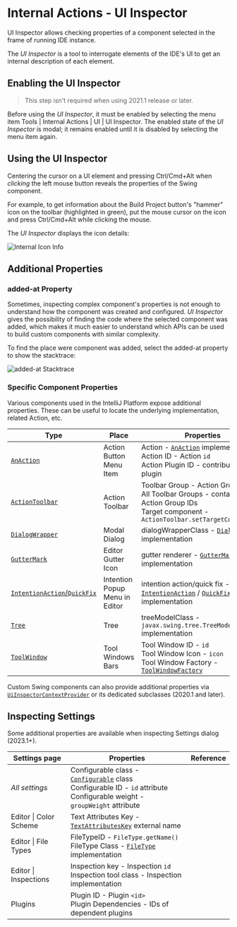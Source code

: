 # Internal Actions - UI Inspector

<!-- Copyright 2000-2023 JetBrains s.r.o. and contributors. Use of this source code is governed by the Apache 2.0 license. -->

<link-summary>UI Inspector allows checking properties of a component selected in the frame of running IDE instance.</link-summary>

The _UI Inspector_ is a tool to interrogate elements of the IDE's UI to get an internal description of each element.

<include from="internal_actions_intro.md" element-id="enable_internal_mode_tip"></include>

## Enabling the UI Inspector

> This step isn't required when using 2021.1 release or later.

Before using the _UI Inspector_, it must be enabled by selecting the menu item <ui-path>Tools | Internal Actions | UI | UI Inspector</ui-path>.
The enabled state of the _UI Inspector_ is modal; it remains enabled until it is disabled by selecting the menu item again.

## Using the UI Inspector

Centering the cursor on a UI element and pressing <shortcut>Ctrl/Cmd+Alt</shortcut> when _clicking_ the left mouse button reveals the properties of the Swing component.

For example, to get information about the <control>Build Project</control> button's "hammer" icon on the toolbar (highlighted in green), put the mouse cursor on the icon and press <shortcut>Ctrl/Cmd+Alt</shortcut> while clicking the mouse.

The _UI Inspector_ displays the icon details:

![Internal Icon Info](internal_ui_inspector_icon_info.png)

## Additional Properties

### added-at Property

Sometimes, inspecting complex component's properties is not enough to understand how the component was created and configured.
_UI Inspector_ gives the possibility of finding the code where the selected component was added, which makes it much easier to understand which APIs can be used to build custom components with similar complexity.

To find the place were component was added, select the <control>added-at</control> property to show the stacktrace:

![added-at Stacktrace](internal_ui_inspector_added_at.png)

### Specific Component Properties

Various components used in the IntelliJ Platform expose additional properties.
These can be useful to locate the underlying implementation, related Action, etc.

| Type                                                                                               | Place                          | Properties                                                                                                                                                                                                                                                                                   |
|----------------------------------------------------------------------------------------------------|--------------------------------|----------------------------------------------------------------------------------------------------------------------------------------------------------------------------------------------------------------------------------------------------------------------------------------------|
| [`AnAction`](basic_action_system.md)                                                               | Action Button<br/>Menu Item    | <control>Action</control> - [`AnAction`](%gh-ic%/platform/editor-ui-api/src/com/intellij/openapi/actionSystem/AnAction.java) implementation<br/><control>Action ID</control> - Action `id`<br/><control>Action Plugin ID</control> - contributing plugin                                     |
| [`ActionToolbar`](basic_action_system.md)                                                          | Action Toolbar                 | <control>Toolbar Group</control> - Action Group ID<br/><control>All Toolbar Groups</control> - contained Action Group IDs<br/><control>Target component</control> - `ActionToolbar.setTargetComponent()`                                                                                     |
| [`DialogWrapper`](dialog_wrapper.md)                                                               | Modal Dialog                   | <control>dialogWrapperClass</control> - [`DialogWrapper`](%gh-ic%/platform/platform-api/src/com/intellij/openapi/ui/DialogWrapper.java) implementation                                                                                                                                       |
| [`GutterMark`](%gh-ic%/platform/editor-ui-api/src/com/intellij/codeInsight/daemon/GutterMark.java) | Editor Gutter Icon             | <control>gutter renderer</control> - [`GutterMark`](%gh-ic%/platform/editor-ui-api/src/com/intellij/codeInsight/daemon/GutterMark.java) implementation                                                                                                                                       |
| [`IntentionAction`/`QuickFix`](code_inspections_and_intentions.md)                                 | Intention Popup Menu in Editor | <control>intention action</control>/<control>quick fix</control> - [`IntentionAction`](%gh-ic%/platform/analysis-api/src/com/intellij/codeInsight/intention/IntentionAction.java) / [`QuickFix`](%gh-ic%/platform/analysis-api/src/com/intellij/codeInspection/QuickFix.java) implementation |
| [`Tree`](lists_and_trees.md)                                                                       | Tree                           | <control>treeModelClass</control> - `javax.swing.tree.TreeModel` implementation                                                                                                                                                                                                              |"
| [`ToolWindow`](tool_windows.md)                                                                    | Tool Windows Bars              | <control>Tool Window ID</control> - `id`<br/><control>Tool Window Icon</control> - `icon`<br/><control>Tool Window Factory</control> - [`ToolWindowFactory`](%gh-ic%/platform/platform-api/src/com/intellij/openapi/wm/ToolWindowFactory.java)                                               |

Custom Swing components can also provide additional properties via [`UiInspectorContextProvider`](%gh-ic%/platform/platform-impl/src/com/intellij/internal/inspector/UiInspectorContextProvider.java) or its dedicated subclasses (2020.1 and later).

## Inspecting Settings

Some additional properties are available when inspecting <control>Settings</control> dialog (2023.1+).

| Settings page                                 | Properties                                                                                                                                                                                                                                                                | Reference                                                           |
|-----------------------------------------------|---------------------------------------------------------------------------------------------------------------------------------------------------------------------------------------------------------------------------------------------------------------------------|---------------------------------------------------------------------|
| _All settings_                                | <control>Configurable class</control> - [`Configurable`](%gh-ic%/platform/ide-core/src/com/intellij/openapi/options/Configurable.java) class<br/><control>Configurable ID</control> - `id` attribute<br/><control>Configurable weight</control> - `groupWeight` attribute | [](settings_guide.md)                                               |
| <ui-path>Editor &#124; Color Scheme</ui-path> | <control>Text Attributes Key</control> - [`TextAttributesKey`](%gh-ic%/platform/core-api/src/com/intellij/openapi/editor/colors/TextAttributesKey.java) external name                                                                                                     | [](syntax_highlighting_and_error_highlighting.md#textattributeskey) |
| <ui-path>Editor &#124; File Types</ui-path>   | <control>FileTypeID</control> - `FileType.getName()`<br/><control>FileType Class</control> - [`FileType`](%gh-ic%/platform/core-api/src/com/intellij/openapi/fileTypes/FileType.java) implementation                                                                      | [](registering_file_type.md)                                        |
| <ui-path>Editor &#124; Inspections</ui-path>  | <control>Inspection key</control> - Inspection `id`<br/><control>Inspection tool class</control> - Inspection implementation                                                                                                                                              | [](code_inspections.md)                                             |
| <ui-path>Plugins</ui-path>                    | <control>Plugin ID</control> - Plugin `<id>`<br/><control>Plugin Dependencies</control> - IDs of dependent plugins                                                                                                                                                        | [](plugin_configuration_file.md)                                    |
